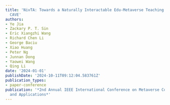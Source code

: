 ```yaml
---
title: 'NivTA: Towards a Naturally Interactable Edu-Metaverse Teaching Assistant for
  CAVE'
authors:
- Ye Jia
- Zackary P. T. Sin
- Eric Xiangzhi Wang
- Richard Chen Li
- George Baciu
- Xiao Huang
- Peter Ng
- Junnan Dong
- Yaowei Wang
- Qing Li
date: '2024-01-01'
publishDate: '2024-10-11T09:12:04.583761Z'
publication_types:
- paper-conference
publication: '*2nd Annual IEEE International Conference on Metaverse Computing, Networking,
  and Applications*'
---
```

